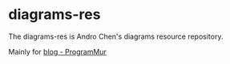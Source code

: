 # diagrams-res

The diagrams-res is Andro Chen's diagrams resource repository.

Mainly for [blog - ProgramMur](http://blog.androchen.tw/)
